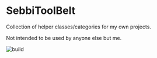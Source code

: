 SebbiToolBelt
============= 

Collection of helper classes/categories for my own projects.

Not intended to be used by anyone else but me.


![build](https://travis-ci.org/sebastienwindal/SebbiToolBelt.png?branch=master)
